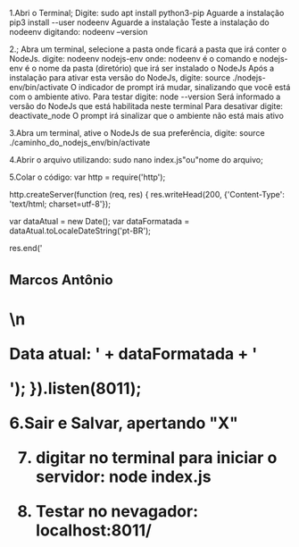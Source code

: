 1.Abri o Terminal;
Digite:
sudo apt install python3-pip
Aguarde a instalação
pip3 install --user nodeenv
Aguarde a instalação
Teste a instalação do nodeenv digitando:
nodeenv –version


2.;
Abra um terminal, selecione a pasta onde ficará a pasta que irá conter o NodeJs.
digite:
nodeenv nodejs-env
onde: nodeenv é o comando
e nodejs-env é o nome da pasta (diretório) que irá ser instalado o NodeJs
Após a instalação para ativar esta versão do NodeJs, digite:
source ./nodejs-env/bin/activate
O indicador de prompt irá mudar, sinalizando que você está com o ambiente ativo.
Para testar digite:
node --version
Será informado a versão do NodeJs que está habilitada neste terminal 
Para desativar digite:
deactivate_node
O prompt irá sinalizar que o ambiente não está mais ativo


3.Abra um terminal, ative o NodeJs de sua preferência, digite:
source ./caminho_do_nodejs_env/bin/activate


4.Abrir o arquivo utilizando:
sudo nano index.js"ou"nome do arquivo;

5.Colar o código:
var http = require('http');

http.createServer(function (req, res) {
  res.writeHead(200, {'Content-Type': 'text/html; charset=utf-8'});

 var dataAtual = new Date();
 var dataFormatada = dataAtual.toLocaleDateString('pt-BR');

  res.end('<h1 style="font-size: 24px;">Marcos Antônio<h1>\n<P>Data atual: ' + dataFormatada + '</p>');
}).listen(8011);

6.Sair e Salvar, apertando "X"

7. digitar no terminal para iniciar o servidor:
node index.js

8. Testar no nevagador:
localhost:8011/
